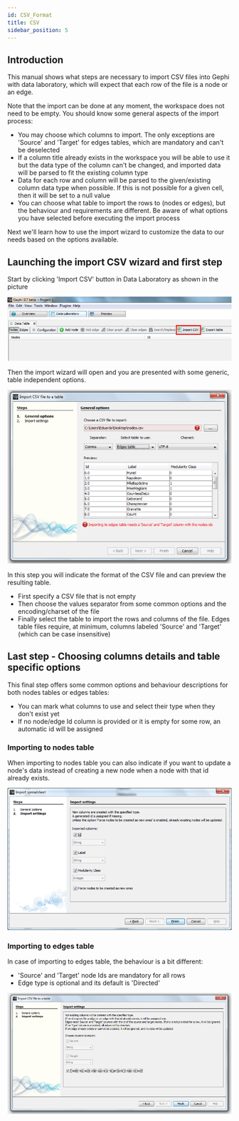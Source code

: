 ```yaml
---
id: CSV_Format
title: CSV
sidebar_position: 5
---
```


## Introduction

This manual shows what steps are necessary to import CSV files into Gephi with data laboratory, which will expect that each row of the file is a node or an edge.

Note that the import can be done at any moment, the workspace does not need to be empty. You should know some general aspects of the import process: 


- You may choose which columns to import. The only exceptions are 'Source' and 'Target' for edges tables, which are mandatory and can't be deselected
- If a column title already exists in the workspace you will be able to use it but the data type of the column can't be changed, and imported data will be parsed to fit the existing column type
- Data for each row and column will be parsed to the given/existing column data type when possible. If this is not possible for a given cell, then it will be set to a null value
- You can choose what table to import the rows to (nodes or edges), but the behaviour and requirements are different. Be aware of what options you have selected before executing the import process

Next we'll learn how to use the import wizard to customize the data to our needs based on the options available. 

## Launching the import CSV wizard and first step

Start by clicking 'Import CSV' button in Data Laboratory as shown in the picture 

![launch-import-csv-wizard](/docs/User_Manual/Import_CSV_Data/00_launch-import-csv-wizard.png)

Then the import wizard will open and you are presented with some generic, table independent options. 

![import-csv-step1](/docs/User_Manual/Import_CSV_Data/01_import-csv-step1.png)

In this step you will indicate the format of the CSV file and can preview the resulting table.

- First specify a CSV file that is not empty
- Then choose the values separator from some common options and the encoding/charset of the file
- Finally select the table to import the rows and columns of the file. Edges table files require, at minimum, columns labeled 'Source' and 'Target' (which can be case insensitive)

## Last step - Choosing columns details and table specific options

This final step offers some common options and behaviour descriptions for both nodes tables or edges tables:

- You can mark what columns to use and select their type when they don't exist yet
- If no node/edge Id column is provided or it is empty for some row, an automatic id will be assigned

### Importing to nodes table

When importing to nodes table you can also indicate if you want to update a node's data instead of creating a new node when a node with that id already exists.

![import-csv-step2-nodes](/docs/User_Manual/Import_CSV_Data/02_import-csv-step2-nodes.png)

### Importing to edges table

In case of importing to edges table, the behaviour is a bit different:

- 'Source' and 'Target' node Ids are mandatory for all rows
- Edge type is optional and its default is 'Directed'

![import-csv-step2-edges](/docs/User_Manual/Import_CSV_Data/03_import-csv-step2-edges.png)